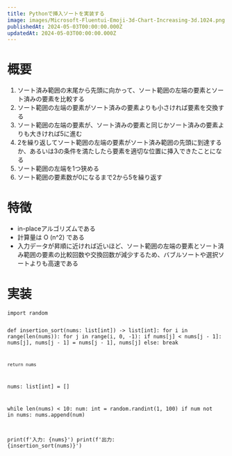 ```yaml
---
title: Pythonで挿入ソートを実装する
image: images/Microsoft-Fluentui-Emoji-3d-Chart-Increasing-3d.1024.png
publishedAt: 2024-05-03T00:00:00.000Z
updatedAt: 2024-05-03T00:00:00.000Z
---
```


<h1 id="h9707d3a59a">概要</h1><ol><li>ソート済み範囲の末尾から先頭に向かって、ソート範囲の左端の要素とソート済みの要素を比較する</li><li>ソート範囲の左端の要素がソート済みの要素よりも小さければ要素を交換する</li><li>ソート範囲の左端の要素が、ソート済みの要素と同じかソート済みの要素よりも大きければ5に進む</li><li>2を繰り返してソート範囲の左端の要素がソート済み範囲の先頭に到達するか、あるいは3の条件を満たしたら要素を適切な位置に挿入できたことになる</li><li>ソート範囲の左端を1つ狭める</li><li>ソート範囲の要素数が0になるまで2から5を繰り返す</li></ol><h1 id="hdadc0eaacf">特徴</h1><ul><li>in-placeアルゴリズムである</li><li>計算量は O (n^2) である</li><li>入力データが昇順に近ければ近いほど、ソート範囲の左端の要素とソート済み範囲の要素の比較回数や交換回数が減少するため、バブルソートや選択ソートよりも高速である</li></ul><h1 id="h922edff87b">実装</h1><pre><code class="language-python">import random

def insertion_sort(nums: list[int]) -&gt; list[int]:
    for i in range(len(nums)):
        for j in range(i, 0, -1):
            if nums[j] &lt; nums[j - 1]:
                nums[j], nums[j - 1] = nums[j - 1], nums[j]
            else:
                break

    return nums

nums: list[int] = []

while len(nums) &lt; 10:
    num: int = random.randint(1, 100)
    if num not in nums:
        nums.append(num)

print(f&apos;入力: {nums}&apos;)
print(f&apos;出力: {insertion_sort(nums)}&apos;)</code></pre>
